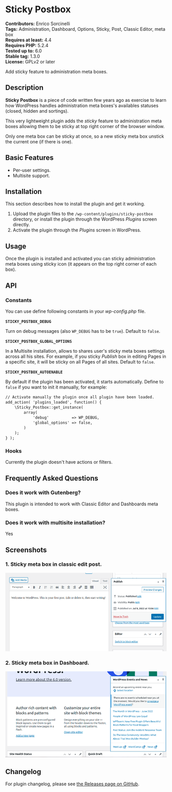 # Sticky Postbox #
**Contributors:** Enrico Sorcinelli  
**Tags:** Administration, Dashboard, Options, Sticky, Post, Classic Editor, meta box  
**Requires at least:** 4.4  
**Requires PHP:** 5.2.4  
**Tested up to:** 6.0  
**Stable tag:** 1.3.0  
**License:** GPLv2 or later  

Add sticky feature to administration meta boxes.

## Description ##

**Sticky Postbox** is a piece of code written few years ago as exercise to learn how WordPress handles administration meta boxes's availables statuses (closed, hidden and sortings).

This very lightweight plugin adds the _sticky_ feature to administration meta boxes allowing them to be sticky at top right corner of the browser window.

Only one meta box can be sticky at once, so a new sticky meta box unstick the current one (if there is one).

## Basic Features ##

* Per-user settings.
* Multisite support.

## Installation ##

This section describes how to install the plugin and get it working.

1. Upload the plugin files to the `/wp-content/plugins/sticky-postbox` directory, or install the plugin through the WordPress _Plugins_ screen directly.
1. Activate the plugin through the _Plugins_ screen in WordPress.

## Usage ##

Once the plugin is installed and activated you can sticky administration meta boxes using sticky icon (it appears on the top right corner of each box).

## API ##

### Constants ###

You can use define following constants in your _wp-config.php_ file.

**`STICKY_POSTBOX_DEBUG`**

Turn on debug messages (also `WP_DEBUG` has to be `true`).
Default to `false`.

**`STICKY_POSTBOX_GLOBAL_OPTIONS`**

In a Multisite installation, allows to shares user's sticky meta boxes settings across all his sites. For example, if you sticky *Publish* box in editing Pages in a specific site, it will be sticky on all Pages of all sites.
Default to `false`.

**`STICKY_POSTBOX_AUTOENABLE`**

By default if the plugin has been activated, it starts automatically. 
Define to `false` if you want to init it manually, for example:

	// Activate manually the plugin once all plugin have been loaded.
	add_action( 'plugins_loaded', function() {
		\Sticky_Postbox::get_instance( 
			array(
				'debug'          => WP_DEBUG,
				'global_options' => false,
			)
		);
	} );

### Hooks ###

Currently the plugin doesn't have actions or filters.

## Frequently Asked Questions ##

### Does it work with Gutenberg? ###

This plugin is intended to work with Classic Editor and Dashboards meta boxes.

### Does it work with multisite installation? ###

Yes

## Screenshots ##

### 1. Sticky meta box in classic edit post. ###
![Sticky meta box in classic edit post.](https://raw.githubusercontent.com/enrico-sorcinelli/sticky-postbox/master/assets-wp/screenshot-1.png)

### 2. Sticky meta box in Dashboard. ###
![Sticky meta box in Dashboard.](https://raw.githubusercontent.com/enrico-sorcinelli/sticky-postbox/master/assets-wp/screenshot-2.png)


## Changelog ##

For plugin changelog, please see [the Releases page on GitHub](https://github.com/enrico-sorcinelli/sticky-postbox/releases).

